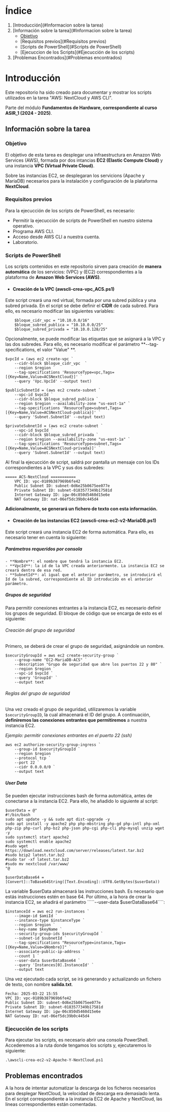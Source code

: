 # Índice
1. [Introducción](#Informacion sobre la tarea)
2. [Información sobre la tarea](#Informacion sobre la tarea)
	- [Objetivo](#Objetivo)
	- [Requisitos previos](#Requisitos previos)
	- [Scripts de PowerShell](#Scripts de PowerShell)
	- [Ejecuccion de los Scripts](#Ejecucción de los scripts)
3. [Problemas Encontrados](#Problemas encontrados)

# Introducción
Este repositorio ha sido creado para documentar y mostrar los scripts utilizados en la tarea "AWS: NextCloud y AWS CLI". 

Parte del módulo **Fundamentos de Hardware, correspondiente al curso ASIR_1 (2024 - 2025)**.

## Información sobre la tarea
### Objetivo
El objetivo de esta tarea es desplegar una infraestructura en Amazon Web Services (AWS), formada por dos intancias **EC2 (Elastic Compute Cloud)** y una instancia **VPC (Virtual Private Cloud)**. 

Sobre las instancias EC2, se desplegaran los servicions (Apache y MariaDB) necesarios para la instalación y configuración de la plataforma **NextCloud**.

### Requisitos previos
Para la  ejecucción de los scripts de PowerShell, es necesario:
- Permitir la ejecucción de scripts de PowerShell en nuestro sistema operativo.
- Programa AWS CLI.
- Acceso desde AWS CLI a nuestra cuenta.
- Laboratorio.

### Scripts de PowerShell
Los scripts contenidos en este repositorio sirven para creación de **manera automática** de los servicios: (VPC) y (EC2) correspondientes a la plataforma de **Amazon Web Services (AWS)**.
- #### Creación de la VPC (awscli-crea-vpc_ACS.ps1)
Este script creará una red virtual, formada por una subred pública y una subred privada. En el script se debe definir el **CIDR** de cada subred. Para ello, es necesario modificar las siguientes variables:

````
	$bloque_cidr_vpc = "10.10.0.0/16"
	$bloque_subred_publica = "10.10.0.0/25"
	$bloque_subred_privada = "10.10.0.128/25"
````
Opcionalmente, se puede modificar las etiquetas que se asignará a la VPC y las dos subredes. Para ello, es necesario modificar el parámetro **--tag-specifications, el valor "Value" **.
````
$vpcId = (aws ec2 create-vpc `
    --cidr-block $bloque_cidr_vpc  `
    --region $region `
    --tag-specifications 'ResourceType=vpc,Tags=[{Key=Name,Value=ACSNextCloud}]' `
    --query 'Vpc.VpcId' --output text)

$publicSubnetId = (aws ec2 create-subnet `
    --vpc-id $vpcId `
    --cidr-block $bloque_subred_publica `
    --region $region --availability-zone "us-east-1a" `
    --tag-specifications 'ResourceType=subnet,Tags=[{Key=Name,Value=ACSNextCloud-publica}]' `
    --query 'Subnet.SubnetId' --output text)

$privateSubnetId = (aws ec2 create-subnet `
    --vpc-id $vpcId `
    --cidr-block $bloque_subred_privada `
    --region $region --availability-zone "us-east-1a" `
    --tag-specifications 'ResourceType=subnet,Tags=[{Key=Name,Value=ACSNextCloud-privada}]' `
    --query 'Subnet.SubnetId' --output text)
````
Al final la ejecucción de script, saldrá por pantalla un mensaje con los IDs correspondientes a la VPC y sus dos subredes:
````
===== ACS-NextCloud ===========
	VPC ID: vpc-0189b387969b6fe42
	Public Subnet ID: subnet-0d6e25b0675ee077e
	Private Subnet ID: subnet-0183577349b17581d
	Internet Gateway ID: igw-06c850d5460d15e6e
	NAT Gateway ID: nat-06ef5dc39b0c445d4
````
**Adicionalmente, se generará un fichero de texto con esta información.**
- #### Creación de las instancias EC2 (awscli-crea-ec2-v2-MariaDB.ps1)
Este script creará una instancia EC2 de forma automática. Para ello, es necesario tener en cuenta lo siguiente:
##### Parámetros requeridos por consola
	- **Nombre**: el nombre que tendrá la instancia EC2.
	- **VpcId**: la id de la VPC creada anteriormente. La instancia EC2 se creará dentro de esa red.
	- **SubnetId**: al igual que el anterior parámetro, se introducirá el Id de la subred, correspondiente al ID introducido en el anterior parámetro.

##### Grupos de seguridad
Para permitir conexiones entrantes a la instancia EC2, es necesario definir los grupos de seguridad. El bloque de código que se encarga de esto es el siguiente:

###### Creación del grupo de seguridad
Primero, se deberá de crear el grupo de seguridad, asignándole un nombre.
````
$securityGroupId = aws ec2 create-security-group `
    --group-name "EC2-MariaDB-ACS" `
    --description "Grupo de seguridad que abre los puertos 22 y 80" `
    --region $region `
    --vpc-id $vpcId `
    --query 'GroupId' `
    --output text
````
###### Reglas del grupo de seguridad
Una vez creado el grupo de seguridad, utilizaremos la variable ````$securityGroupID````, la cual almacenará el ID del grupo. A continuación, **definiremos las conexiones entrantes que permitiremos** a nuestra instancia EC2.

*Ejemplo: permitir conexiones entrantes en el puerto 22 (ssh)*
````
aws ec2 authorize-security-group-ingress `
    --group-id $securityGroupId `
    --region $region `
    --protocol tcp `
    --port 22 `
    --cidr 0.0.0.0/0 `
    --output text
````

##### User Data
Se pueden ejecutar instrucciones bash de forma automática, antes de conectarse a la instancia EC2. Para ello, he añadido lo siguiente al script:
````
$userData = @"
#!/bin/bash
sudo apt update -y && sudo apt dist-upgrade -y
sudo apt install -y apache2 php php-mbstring php-gd php-intl php-xml php-zip php-curl php-bz2 php-json php-cgi php-cli php-mysql unzip wget -y
sudo systemctl start apache2
sudo systemctl enable apache2
#sudo wget https://download.nextcloud.com/server/releases/latest.tar.bz2
#sudo bzip2 latest.tar.bz2
#sudo tar -xf latest.tar.bz2
#sudo mv nextcloud /var/www/
"@

$userDataBase64 = [Convert]::ToBase64String([Text.Encoding]::UTF8.GetBytes($userData))
````
La variable $userData almacenará las instrucciones bash. Es necesario que estás instrucciones estén en base 64.
Por último, a la hora de crear la instancia EC2, se añadirá el parámetro `````--user-data $userDataBase64````:
````
$instanceId = aws ec2 run-instances `
    --image-id $amiId `
    --instance-type $instanceType `
    --region $region `
    --key-name $keyName `
    --security-group-ids $securityGroupId `
    --subnet-id $subnetId `
    --tag-specifications "ResourceType=instance,Tags=[{Key=Name,Value=$Nombre}]" `
    --associate-public-ip-address `
    --count 1 `
    --user-data $userDataBase64 `
    --query 'Instances[0].InstanceId' `
    --output text
````
Una vez ejecutado cada script, se irá generando y actualizando un fichero de texto, con nombre **salida.txt**.
````
Fecha: 2025-03-22 15:55
VPC ID: vpc-0189b387969b6fe42
Public Subnet ID: subnet-0d6e25b0675ee077e
Private Subnet ID: subnet-0183577349b17581d
Internet Gateway ID: igw-06c850d5460d15e6e
NAT Gateway ID: nat-06ef5dc39b0c445d4
````
### Ejecucción de los scripts
Para ejecutar los scripts, es necesario abrir una consola PowerShell. Accederemos a la ruta donde tengamos los scripts y, ejecutaremos lo siguiente:
````
.\awscli-crea-ec2-v2-Apache-Y-NextCloud.ps1
````
## Problemas encontrados
A la hora de intentar automatizar la descarga de los ficheros necesarios para desplegar NextCloud, la velocidad de descarga era demasiado lenta. En el script correspondiente a la instancia EC2 de Apache y NextCloud, las lineas correspondientes están comentadas.
